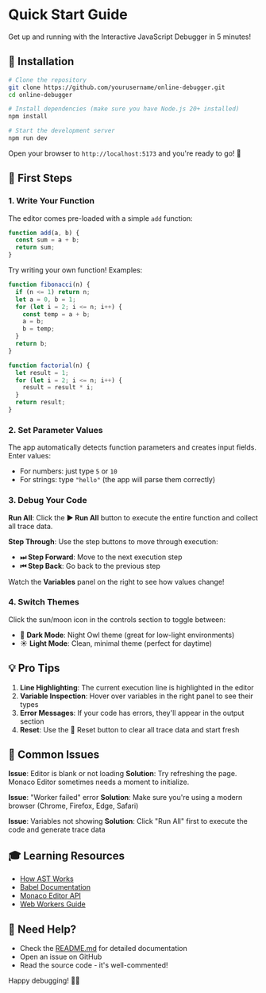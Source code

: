 # Quick Start Guide

Get up and running with the Interactive JavaScript Debugger in 5 minutes!

## 🚀 Installation

```bash
# Clone the repository
git clone https://github.com/yourusername/online-debugger.git
cd online-debugger

# Install dependencies (make sure you have Node.js 20+ installed)
npm install

# Start the development server
npm run dev
```

Open your browser to `http://localhost:5173` and you're ready to go! 🎉

## 📝 First Steps

### 1. Write Your Function

The editor comes pre-loaded with a simple `add` function:

```javascript
function add(a, b) {
  const sum = a + b;
  return sum;
}
```

Try writing your own function! Examples:

```javascript
function fibonacci(n) {
  if (n <= 1) return n;
  let a = 0, b = 1;
  for (let i = 2; i <= n; i++) {
    const temp = a + b;
    a = b;
    b = temp;
  }
  return b;
}
```

```javascript
function factorial(n) {
  let result = 1;
  for (let i = 2; i <= n; i++) {
    result = result * i;
  }
  return result;
}
```

### 2. Set Parameter Values

The app automatically detects function parameters and creates input fields. Enter values:
- For numbers: just type `5` or `10`
- For strings: type `"hello"` (the app will parse them correctly)

### 3. Debug Your Code

**Run All**: Click the **▶ Run All** button to execute the entire function and collect all trace data.

**Step Through**: Use the step buttons to move through execution:
- **⏭ Step Forward**: Move to the next execution step
- **⏮ Step Back**: Go back to the previous step

Watch the **Variables** panel on the right to see how values change!

### 4. Switch Themes

Click the sun/moon icon in the controls section to toggle between:
- 🌙 **Dark Mode**: Night Owl theme (great for low-light environments)
- ☀️ **Light Mode**: Clean, minimal theme (perfect for daytime)

## 💡 Pro Tips

1. **Line Highlighting**: The current execution line is highlighted in the editor
2. **Variable Inspection**: Hover over variables in the right panel to see their types
3. **Error Messages**: If your code has errors, they'll appear in the output section
4. **Reset**: Use the 🔄 Reset button to clear all trace data and start fresh

## 🐛 Common Issues

**Issue**: Editor is blank or not loading
**Solution**: Try refreshing the page. Monaco Editor sometimes needs a moment to initialize.

**Issue**: "Worker failed" error
**Solution**: Make sure you're using a modern browser (Chrome, Firefox, Edge, Safari)

**Issue**: Variables not showing
**Solution**: Click "Run All" first to execute the code and generate trace data

## 🎓 Learning Resources

- [How AST Works](https://astexplorer.net/)
- [Babel Documentation](https://babeljs.io/docs/)
- [Monaco Editor API](https://microsoft.github.io/monaco-editor/)
- [Web Workers Guide](https://developer.mozilla.org/en-US/docs/Web/API/Web_Workers_API)

## 🤝 Need Help?

- Check the [README.md](./README.md) for detailed documentation
- Open an issue on GitHub
- Read the source code - it's well-commented!

Happy debugging! 🐛✨

